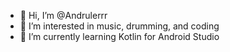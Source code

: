 - 👋 Hi, I’m @Andrulerrr
- 👀 I’m interested in music, drumming, and coding
- 🌱 I’m currently learning Kotlin for Android Studio
